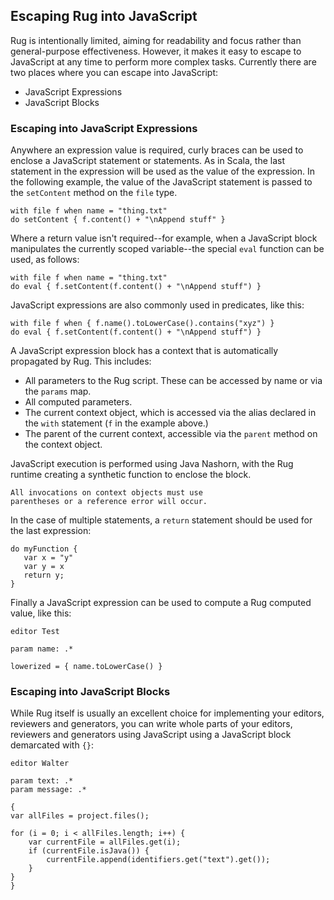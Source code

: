 
## Escaping Rug into JavaScript

Rug is intentionally limited, aiming for readability and focus rather than general-purpose effectiveness. However, it makes it easy to escape to JavaScript at any time to perform more complex tasks. Currently there are two places where you can escape into JavaScript:

* JavaScript Expressions
* JavaScript Blocks

### Escaping into JavaScript Expressions

Anywhere an expression value is required, curly braces can be used to enclose a JavaScript statement or statements. As in Scala, the last statement in the expression will be used as the value of the expression. In the following example, the value of the JavaScript statement is passed to the `setContent` method on the `file` type.

```
with file f when name = "thing.txt"
do setContent { f.content() + "\nAppend stuff" }
```

Where a return value isn't required--for example, when a JavaScript block manipulates the currently scoped variable--the special `eval` function can be used, as follows:

```
with file f when name = "thing.txt"
do eval { f.setContent(f.content() + "\nAppend stuff") }
```
JavaScript expressions are also commonly used in predicates, like this:

```
with file f when { f.name().toLowerCase().contains("xyz") }
do eval { f.setContent(f.content() + "\nAppend stuff") }
```
A JavaScript expression block has a context that is automatically propagated by Rug. This includes:

* All parameters to the Rug script. These can be accessed by name or via the `params` map.
* All computed parameters.
* The current context object, which is accessed via the alias declared in the `with` statement (`f` in the example above.)
* The parent of the current context, accessible via the `parent` method on the context object.

JavaScript execution is performed using Java Nashorn, with the Rug runtime creating a synthetic function to enclose the block.

	All invocations on context objects must use
	parentheses or a reference error will occur.

In the case of multiple statements, a `return` statement should be used for the last expression:

```
do myFunction {
   var x = "y"
   var y = x
   return y;
}
```

Finally a JavaScript expression can be used to compute a Rug computed value, like this:


```
editor Test

param name: .*

lowerized = { name.toLowerCase() }

```

### Escaping into JavaScript Blocks

While Rug itself is usually an excellent choice for implementing your editors, reviewers and generators, you can write whole parts of your editors, reviewers and generators using JavaScript using a JavaScript block demarcated with `{}`:

```
editor Walter

param text: .*
param message: .*

{
var allFiles = project.files();

for (i = 0; i < allFiles.length; i++) {
    var currentFile = allFiles.get(i);
    if (currentFile.isJava()) {
        currentFile.append(identifiers.get("text").get());
    }
}
}
```
